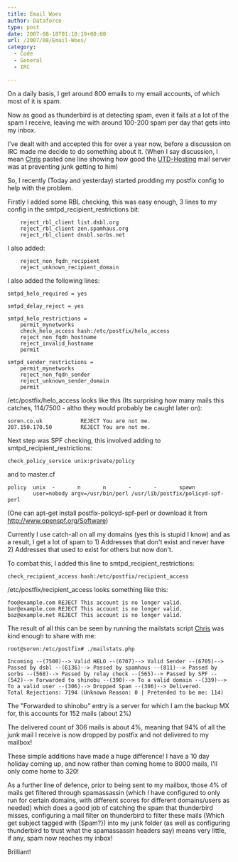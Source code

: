 ```yaml
---
title: Email Woes
author: Dataforce
type: post
date: 2007-08-18T01:10:19+00:00
url: /2007/08/Email-Woes/
category:
  - Code
  - General
  - IRC

---
```

On a daily basis, I get around 800 emails to my email accounts, of which most of it is spam.

Now as good as thunderbird is at detecting spam, even it fails at a lot of the spam I receive, leaving me with around 100-200 spam per day that gets into my inbox.

I've dealt with and accepted this for over a year now, before a discussion on IRC made me decide to do something about it. (When I say discussion, I mean [Chris](http://www.md87.co.uk) pasted one line showing how good the [UTD-Hosting](http://utd-hosting.com) mail server was at preventing junk getting to him)

So, I recently (Today and yesterday) started prodding my postfix config to help with the problem.

<!--more-->

Firstly I added some RBL checking, this was easy enough, 3 lines to my config in the smtpd\_recipient\_restrictions bit:

```
    reject_rbl_client list.dsbl.org
    reject_rbl_client zen.spamhaus.org
    reject_rbl_client dnsbl.sorbs.net
```

I also added:

```
    reject_non_fqdn_recipient
    reject_unknown_recipient_domain
```

I also added the following lines:

```
smtpd_helo_required = yes

smtpd_delay_reject = yes

smtpd_helo_restrictions =
    permit_mynetworks
    check_helo_access hash:/etc/postfix/helo_access
    reject_non_fqdn_hostname
    reject_invalid_hostname
    permit

smtpd_sender_restrictions =
    permit_mynetworks
    reject_non_fqdn_sender
    reject_unknown_sender_domain
    permit
```

/etc/postfix/helo_access looks like this (Its surprising how many mails this catches, 114/7500 - altho they would probably be caught later on):

```
soren.co.uk            REJECT You are not me.
207.150.170.50         REJECT You are not me.
```

Next step was SPF checking, this involved adding to smtpd\_recipient\_restrictions:

```
check_policy_service unix:private/policy
```

and to master.cf

```
policy  unix  -       n       n       -       -       spawn
        user=nobody argv=/usr/bin/perl /usr/lib/postfix/policyd-spf-perl
```

(One can apt-get install postfix-policyd-spf-perl or download it from http://www.openspf.org/Software)

Currently I use catch-all on all my domains (yes this is stupid I know) and as a result, I get a lot of spam to 1) Addresses that don't exist and never have 2) Addresses that used to exist for others but now don't.

To combat this, I added this line to smtpd\_recipient\_restrictions:

```
check_recipient_access hash:/etc/postfix/recipient_access
```

/etc/postfix/recipient_access looks something like this:

```
foo@example.com REJECT This account is no longer valid.
bar@example.com REJECT This account is no longer valid.
baz@example.net REJECT This account is no longer valid.
```

The result of all this can be seen by running the mailstats script [Chris](http://www.md87.co.uk) was kind enough to share with me:

```shell
root@soren:/etc/postfix# ./mailstats.php

Incoming --(7500)--> Valid HELO --(6707)--> Valid Sender --(6705)--> Passed by dsbl --(6136)--> Passed by spamhaus --(811)--> Passed by sorbs --(568)--> Passed by relay check --(565)--> Passed by SPF --(542)--> Forwarded to shinobu --(390)--> To a valid domain --(339)--> To a valid user --(306)--> Dropped Spam --(306)--> Delivered.
Total Rejections: 7194 (Unknown Reason: 0 | Pretended to be me: 114)
```

The "Forwarded to shinobu" entry is a server for which I am the backup MX for, this accounts for 152 mails (about 2%)

The delivered count of 306 mails is about 4%, meaning that 94% of all the junk mail I receive is now dropped by postfix and not delivered to my mailbox!

These simple additions have made a huge difference! I have a 10 day holiday coming up, and now rather than coming home to 8000 mails, I'll only come home to 320!

As a further line of defence, prior to being sent to my mailbox, those 4% of mails get filtered through spamassassin (which I have configured to only run for certain domains, with different scores for different domains/users as needed) which does a good job of catching the spam that thunderbird misses, configuring a mail filter on thunderbird to filter these mails (Which get subject tagged with {Spam?}) into my junk folder (as well as configuring thunderbird to trust what the spamassassin headers say) means very little, if any, spam now reaches my inbox!

Brilliant!

